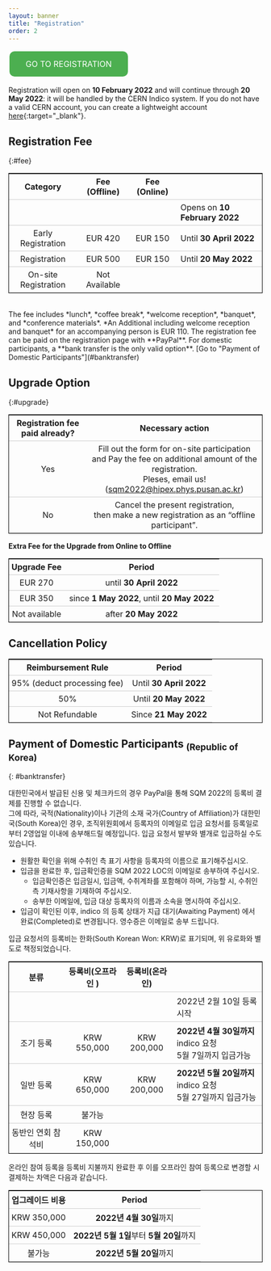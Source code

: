 ```yaml
---
layout: banner
title: "Registration"
order: 2
---
```


<style>
table {
  border-collapse: collapse;
  border: 1.5px solid black;
}
th, td {
  padding: 5px;
  padding-right: 10px;
  min-width: 4em;
}
tr {
    border-bottom: 1px solid #ccc;
}

.button {
  background-color: #4CAF50;
  border: none;
  color: white;
  padding: 15px 32px;
  text-align: center;
  text-decoration: none;
  display: inline-block;
  font-size: 16px;
  margin: 4px 2px;
  cursor: pointer;
  border-radius: 10px;
}
</style>

<a href="https://indico.cern.ch/event/1037821/registrations/" class="button" target="_blank">GO TO REGISTRATION</a>
<!-- [](){:} -->

Registration will open on **10 February 2022** and will continue through **20 May 2022**: it will be handled by the CERN Indico system. If you do not have a valid CERN account, you can create a lightweight account [here](https://account.cern.ch/account/Externals/RegisterAccount.aspx){:target="_blank"}.

## Registration Fee

{:#fee}

|        Category                |   Fee (Offline)   |   Fee (Online)   |                               |
|:------------------------------:|:-----------------:|:----------------:|-------------------------------|
|                                |                   |                  | Opens on **10 February 2022** |
| Early Registration             | EUR 420           | EUR 150          | Until **30 April 2022**       |
| Registration                   | EUR 500           | EUR 150          | Until **20 May 2022**         |
| On-site Registration           | Not Available     |                  |                               |
  
<br>
The fee includes *lunch*, *coffee break*, *welcome reception*, *banquet*, and *conference materials*. *An Additional including welcome reception and banquet* for an accompanying person is EUR 110. The registration fee can be paid on the registration page with **PayPal**. For domestic participants, a **bank transfer is the only valid option**. [Go to "Payment of Domestic Participants"](#banktransfer)


## Upgrade Option

{:#upgrade}

| **Registration fee paid already?** | Necessary action |
|:------------------------------:|:----------------:|
| Yes | Fill out the form for on-site participation<br>and Pay the fee on additional amount of the registration.<br>Pleses, email us! ([sqm2022@hipex.phys.pusan.ac.kr](mailto:sqm2022@hipex.phys.pusan.ac.kr))
| No |  Cancel the present registration,<br>then make a new registration as an “offline participant”. |


**Extra Fee for the Upgrade from Online to Offline**

| Upgrade Fee | Period |
|:--------:|:-------:|
| EUR 270 | until **30 April 2022** |
| EUR 350 | since **1 May 2022**, until **20 May 2022** |
| Not available | after **20 May 2022** |



## Cancellation Policy


| Reimbursement Rule | Period                    |
|:-----------------: |:-------------------------:|
| 95% (deduct processing fee) | Until **30 April 2022**   |
| 50%                | Until **20 May 2022**     |
| Not Refundable     | Since **21 May 2022**     |

## Payment of Domestic Participants <sub>(Republic of Korea)</sub>
{: #banktransfer}

대한민국에서 발급된 신용 및 체크카드의 경우 PayPal을 통해 SQM 2022의 등록비 결제를 진행할 수 없습니다.  
그에 따라, 국적(Nationality)이나 기관의 소재 국가(Country of Affiliation)가 대한민국(South Korea)인 경우, 조직위원회에서 등록자의 이메일로 입금 요청서를 등록일로부터 2영업일 이내에 송부해드릴 예정입니다. 입금 요청서 발부와 별개로 입금하실 수도 있습니다.  

* 원활한 확인을 위해 수취인 측 표기 사항을 등록자의 이름으로 표기해주십시오.  
* 입금을 완료한 후, 입금확인증을 SQM 2022 LOC의 이메일로 송부하여 주십시오.  
  * 입금확인증은 입금일시, 입금액, 수취계좌를 포함해야 하며, 가능할 시, 수취인 측 기재사항을 기재하여 주십시오.  
  * 송부한 이메일에, 입금 대상 등록자의 이름과 소속을 명시하여 주십시오.  
* 입금이 확인된 이후, indico 의 등록 상태가 지급 대기(Awaiting Payment) 에서 완료(Completed)로 변경됩니다. 영수증은 이메일로 송부 드립니다.  

입금 요청서의 등록비는 한화(South Korean Won: KRW)로 표기되며, 위 유로화와 별도로 책정되었습니다.

|        분류     |   등록비(오프라인 )   |   등록비(온라인)    |                               |
|:-------------:|:-----------------:|:----------------:|-------------------------------|
|               |                   |                  | 2022년 2월 10일 등록 시작         |
| 조기 등록       | KRW 550,000       | KRW 200,000      | **2022년 4월 30일까지** indico 요청 <br> 5월 7일까지 입금가능  |
| 일반 등록       | KRW 650,000       | KRW 200,000      | **2022년 5월 20일까지** indico 요청 <br> 5월 27일까지 입금가능 |
| 현장 등록       | 불가능              |                  |                               |
| 동반인 연회 참석비 | KRW 150,000      |                  |                               |


온라인 참여 등록을 등록비 지불까지 완료한 후 이를 오프라인 참여 등록으로 변경할 시 결제하는 차액은 다음과 같습니다.

| 업그레이드 비용 | Period |
|:--------:|:-------:|
| KRW 350,000 | **2022년 4월 30일**까지 |
| KRW 450,000 | **2022년 5월 1일**부터 **5월 20일**까지 |
| 불가능       | **2022년 5월 20일**까지 |
